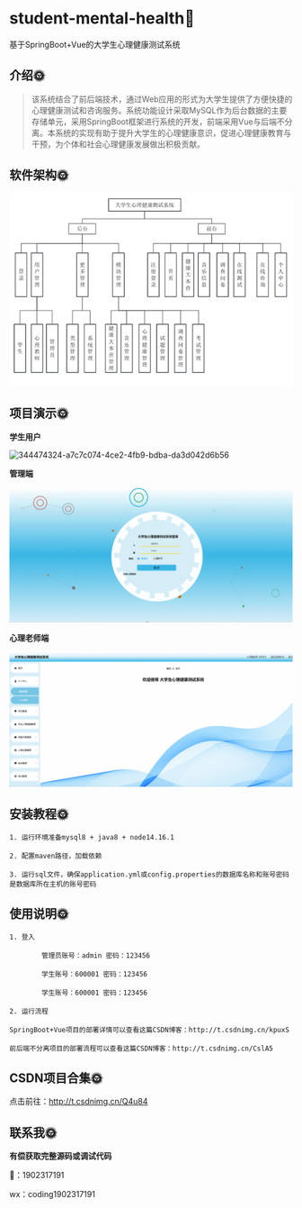 # student-mental-health🎂

基于SpringBoot+Vue的大学生心理健康测试系统

## 介绍🌞

> 该系统结合了前后端技术，通过Web应用的形式为大学生提供了方便快捷的心理健康测试和咨询服务。系统功能设计采取MySQL作为后台数据的主要存储单元，采用SpringBoot框架进行系统的开发，前端采用Vue与后端不分离。本系统的实现有助于提升大学生的心理健康意识，促进心理健康教育与干预，为个体和社会心理健康发展做出积极贡献。

## 软件架构🌞

![344474049-4d4647a0-2553-40cf-99b7-ba4ef463c09b](files/344474049-4d4647a0-2553-40cf-99b7-ba4ef463c09b.png)



## 项目演示🌞

**学生用户**



![344474324-a7c7c074-4ce2-4fb9-bdba-da3d042d6b56](files/344474324-a7c7c074-4ce2-4fb9-bdba-da3d042d6b56.gif)



**管理端**

![344474589-75c1312a-86a9-4f63-a2f2-9184aa89e1c5](files/344474589-75c1312a-86a9-4f63-a2f2-9184aa89e1c5.gif)

**心理老师端**

![344474525-11d4b729-8f6d-4b8f-b15a-e1d38932681e](files/344474525-11d4b729-8f6d-4b8f-b15a-e1d38932681e.gif)



## 安装教程🌞

```
1. 运行环境准备mysql8 + java8 + node14.16.1

2. 配置maven路径，加载依赖

3. 运行sql文件，确保application.yml或config.properties的数据库名称和账号密码是数据库所在主机的账号密码
```



## 使用说明🌞

```
1. 登入

		管理员账号：admin 密码：123456

		学生账号：600001 密码：123456

		学生账号：600001 密码：123456
  
2. 运行流程

SpringBoot+Vue项目的部署详情可以查看这篇CSDN博客：http://t.csdnimg.cn/kpuxS

前后端不分离项目的部署流程可以查看这篇CSDN博客：http://t.csdnimg.cn/CslA5
```



## CSDN项目合集🌞

点击前往：http://t.csdnimg.cn/Q4u84



## 联系我🌞

**有偿获取完整源码或调试代码**

🐧：1902317191

wx：coding1902317191

